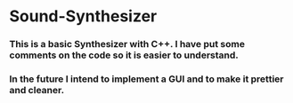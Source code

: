 # Sound-Synthesizer

### This is a basic Synthesizer with C++. I have put some comments on the code so it is easier to understand. 
### In the future I intend to implement a GUI and to make it prettier and cleaner.
